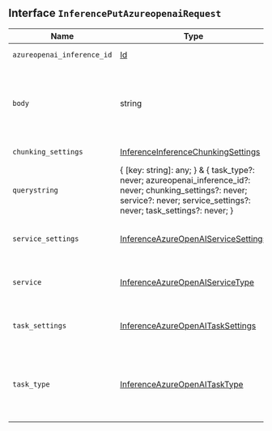 ## Interface `InferencePutAzureopenaiRequest`

| Name | Type | Description |
| - | - | - |
| `azureopenai_inference_id` | [Id](./Id.md) | The unique identifier of the inference endpoint. |
| `body` | string | ({ [key: string]: any; } & { task_type?: never; azureopenai_inference_id?: never; chunking_settings?: never; service?: never; service_settings?: never; task_settings?: never; }) | All values in `body` will be added to the request body. |
| `chunking_settings` | [InferenceInferenceChunkingSettings](./InferenceInferenceChunkingSettings.md) | The chunking configuration object. |
| `querystring` | { [key: string]: any; } & { task_type?: never; azureopenai_inference_id?: never; chunking_settings?: never; service?: never; service_settings?: never; task_settings?: never; } | All values in `querystring` will be added to the request querystring. |
| `service_settings` | [InferenceAzureOpenAIServiceSettings](./InferenceAzureOpenAIServiceSettings.md) | Settings used to install the inference model. These settings are specific to the `azureopenai` service. |
| `service` | [InferenceAzureOpenAIServiceType](./InferenceAzureOpenAIServiceType.md) | The type of service supported for the specified task type. In this case, `azureopenai`. |
| `task_settings` | [InferenceAzureOpenAITaskSettings](./InferenceAzureOpenAITaskSettings.md) | Settings to configure the inference task. These settings are specific to the task type you specified. |
| `task_type` | [InferenceAzureOpenAITaskType](./InferenceAzureOpenAITaskType.md) | The type of the inference task that the model will perform. NOTE: The `chat_completion` task type only supports streaming and only through the _stream API. |
